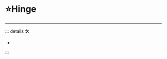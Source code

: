 # ⭐<labor>Hinge</labor>

---

<!-- =================================================== -->
<!-- =================================================== -->
<!-- =================================================== -->
<!-- =================================================== -->
<!-- =================================================== -->
::: details 🛠

-

:::